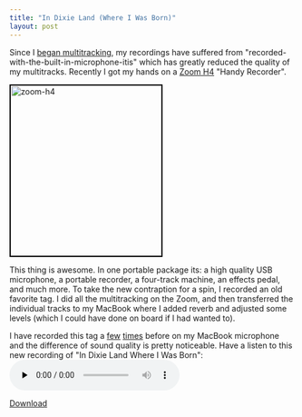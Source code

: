 ```yaml
---
title: "In Dixie Land (Where I Was Born)"
layout: post
---
```


Since I <a href="{{ site.url }}/blog/my-first-barbershop-multi-track-love-letters/">began multitracking</a>, my recordings have suffered from "recorded-with-the-built-in-microphone-itis" which has greatly reduced the quality of my multitracks. Recently I got my hands on a <a href="http://www.amazon.com/Zoom-ZOO-H4-Handy-Recorder/dp/B000LGA2K6">Zoom H4</a> "Handy Recorder".

<a href="{{ site.url }}/uploads/2009/05/zoom-h4.jpg"><img class="alignright size-medium wp-image-498" style="border: 2px solid black;" title="zoom-h4" src="{{ site.url }}/uploads/2009/05/zoom-h4-266x300.jpg" alt="zoom-h4" width="266" height="300" /></a>

This thing is awesome. In one portable package its: a high quality USB microphone, a portable recorder, a four-track machine, an effects pedal, and much more. To take the new contraption for a spin, I recorded an old favorite tag. I did all the multitracking on the Zoom, and then transferred the individual tracks to my MacBook where I added reverb and adjusted some levels (which I could have done on board if I had wanted to).

I have recorded this tag a <a href="{{ site.url }}/blog/barbershop-multi-track-mothers-day-gift/">few</a> <a href="{{ site.url }}/blog/barbershop-multitrack-tag-overtone-experiment-robot-quartet/">times</a> before on my MacBook microphone and the difference of sound quality is pretty noticeable. Have a listen to this new recording of "In Dixie Land Where I Was Born":
<audio id="wp_mep_30" src="{{ site.url }}/uploads/2009/05/in-dixie-land.mp3" type="audio/mp3"    controls="controls" preload="none"  ></audio>

<a href="{{ site.url }}/uploads/2009/05/in-dixie-land.mp3">Download</a>
